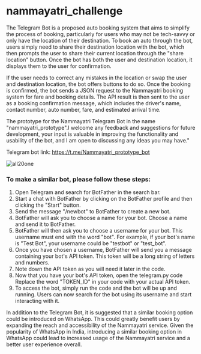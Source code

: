 # nammayatri_challenge

The Telegram Bot is a proposed auto booking system that aims to simplify the process of booking, particularly for users who may not be tech-savvy or only have the location of their destination. To book an auto through the bot, users simply need to share their destination location with the bot, which then prompts the user to share their current location through the "share location" button. Once the bot has both the user and destination location, it displays them to the user for confirmation.

If the user needs to correct any mistakes in the location or swap the user and destination location, the bot offers buttons to do so. Once the booking is confirmed, the bot sends a JSON request to the Nammayatri booking system for fare and booking details. The API result is then sent to the user as a booking confirmation message, which includes the driver's name, contact number, auto number, fare, and estimated arrival time.

The prototype for the Nammayatri Telegram Bot in the name "nammayatri_prototype".I welcome any feedback and suggestions for future development, your input is valuable in improving the functionality and usability of the bot, and I am open to discussing any ideas you may have."

Telegram bot link: https://t.me/Nammayatri_prototype_bot

![all20one](https://user-images.githubusercontent.com/88257205/235337313-4f9afcb9-4699-455d-bd6f-2dfb9549ad39.png)

<h3>To make a similar bot, please follow these steps:</h3>
<ol>
<li>Open Telegram and search for BotFather in the search bar.</li>
<li>Start a chat with BotFather by clicking on the BotFather profile and then clicking the "Start" button.</li>
<li>Send the message "/newbot" to BotFather to create a new bot.</li>
<li>BotFather will ask you to choose a name for your bot. Choose a name and send it to BotFather.</li>
<li>BotFather will then ask you to choose a username for your bot. This username must end with the word "bot". For example, if your bot's name is "Test Bot", your username could be "testbot" or "test_bot".</li>
<li>Once you have chosen a username, BotFather will send you a message containing your bot's API token. This token will be a long string of letters and numbers.</li>
<li>Note down the API token as you will need it later in the code.</li>
<li>Now that you have your bot's API token, open the telegram.py code Replace the word "TOKEN_ID" in your code with your actual API token.</li>
<li>To access the bot, simply run the code and the bot will be up and running. Users can now search for the bot using its username and start interacting with it.
</li>
</ol>


In addition to the Telegram Bot, it is suggested that a similar booking option could be introduced on WhatsApp. This could greatly benefit users by expanding the reach and accessibility of the Nammayatri service. Given the popularity of WhatsApp in India, introducing a similar booking option in WhatsApp could lead to increased usage of the Nammayatri service and a better user experience overall.
